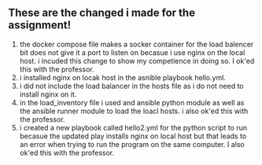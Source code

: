 ## These are the changed i made for the assignment!
1. the docker compose file makes a socker container for the load balencer bit does not give it a port to listen on becasue i use nginx on the local host. i incuded this change to show my competience in doing so. I ok'ed this with the professor. 
2. i installed nginx on locak host in the asnible playbook hello.yml. 
3. i did not include the load balancer in the hosts file as i do not need to install nginx on it. 
4. in the load_inventory file i used and ansible python module as well as the ansible runner module to load the loacl hosts. i also ok'ed this with the professor.
5. i created a new playbook called hello2.yml for the python script to run becasue the updated play installs nginx on local host but that leads to an error when trying to run the program on the same computer. I also ok'ed this with the professor.